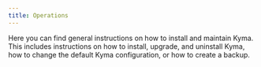 ```yaml
---
title: Operations
---
```


Here you can find general instructions on how to install and maintain Kyma. This includes instructions on how to install, upgrade, and uninstall Kyma, how to change the default Kyma configuration, or how to create a backup.  
